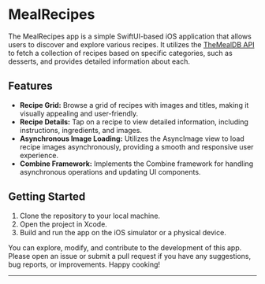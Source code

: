 # MealRecipes

The MealRecipes app is a simple SwiftUI-based iOS application that allows users to discover and explore various recipes. It utilizes the [TheMealDB API](https://www.themealdb.com/) to fetch a collection of recipes based on specific categories, such as desserts, and provides detailed information about each.

## Features

- **Recipe Grid:** Browse a grid of recipes with images and titles, making it visually appealing and user-friendly.
- **Recipe Details:** Tap on a recipe to view detailed information, including instructions, ingredients, and images.
- **Asynchronous Image Loading:** Utilizes the AsyncImage view to load recipe images asynchronously, providing a smooth and responsive user experience.
- **Combine Framework:** Implements the Combine framework for handling asynchronous operations and updating UI components.

## Getting Started

1. Clone the repository to your local machine.
2. Open the project in Xcode.
3. Build and run the app on the iOS simulator or a physical device.

You can explore, modify, and contribute to the development of this app. Please open an issue or submit a pull request if you have any suggestions, bug reports, or improvements. Happy cooking!

---
